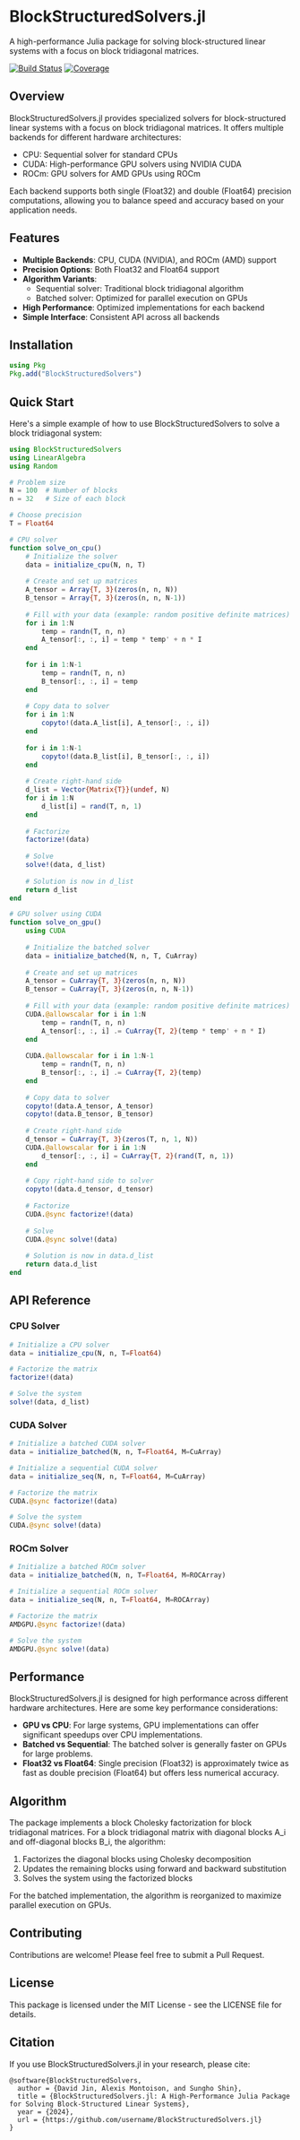 # BlockStructuredSolvers.jl

A high-performance Julia package for solving block-structured linear systems with a focus on block tridiagonal matrices.

[![Build Status](https://github.com/username/BlockStructuredSolvers.jl/workflows/CI/badge.svg)](https://github.com/username/BlockStructuredSolvers.jl/actions)
[![Coverage](https://codecov.io/gh/username/BlockStructuredSolvers.jl/branch/main/graph/badge.svg)](https://codecov.io/gh/username/BlockStructuredSolvers.jl)

## Overview

BlockStructuredSolvers.jl provides specialized solvers for block-structured linear systems with a focus on block tridiagonal matrices. It offers multiple backends for different hardware architectures:

- CPU: Sequential solver for standard CPUs
- CUDA: High-performance GPU solvers using NVIDIA CUDA
- ROCm: GPU solvers for AMD GPUs using ROCm

Each backend supports both single (Float32) and double (Float64) precision computations, allowing you to balance speed and accuracy based on your application needs.

## Features

- **Multiple Backends**: CPU, CUDA (NVIDIA), and ROCm (AMD) support
- **Precision Options**: Both Float32 and Float64 support
- **Algorithm Variants**:
  - Sequential solver: Traditional block tridiagonal algorithm
  - Batched solver: Optimized for parallel execution on GPUs
- **High Performance**: Optimized implementations for each backend
- **Simple Interface**: Consistent API across all backends

## Installation

```julia
using Pkg
Pkg.add("BlockStructuredSolvers")
```

## Quick Start

Here's a simple example of how to use BlockStructuredSolvers to solve a block tridiagonal system:

```julia
using BlockStructuredSolvers
using LinearAlgebra
using Random

# Problem size
N = 100  # Number of blocks
n = 32   # Size of each block

# Choose precision
T = Float64

# CPU solver
function solve_on_cpu()
    # Initialize the solver
    data = initialize_cpu(N, n, T)
    
    # Create and set up matrices
    A_tensor = Array{T, 3}(zeros(n, n, N))
    B_tensor = Array{T, 3}(zeros(n, n, N-1))
    
    # Fill with your data (example: random positive definite matrices)
    for i in 1:N
        temp = randn(T, n, n)
        A_tensor[:, :, i] = temp * temp' + n * I
    end
    
    for i in 1:N-1
        temp = randn(T, n, n)
        B_tensor[:, :, i] = temp
    end
    
    # Copy data to solver
    for i in 1:N
        copyto!(data.A_list[i], A_tensor[:, :, i])
    end
    
    for i in 1:N-1
        copyto!(data.B_list[i], B_tensor[:, :, i])
    end
    
    # Create right-hand side
    d_list = Vector{Matrix{T}}(undef, N)
    for i in 1:N
        d_list[i] = rand(T, n, 1)
    end
    
    # Factorize
    factorize!(data)
    
    # Solve
    solve!(data, d_list)
    
    # Solution is now in d_list
    return d_list
end

# GPU solver using CUDA
function solve_on_gpu()
    using CUDA
    
    # Initialize the batched solver
    data = initialize_batched(N, n, T, CuArray)
    
    # Create and set up matrices
    A_tensor = CuArray{T, 3}(zeros(n, n, N))
    B_tensor = CuArray{T, 3}(zeros(n, n, N-1))
    
    # Fill with your data (example: random positive definite matrices)
    CUDA.@allowscalar for i in 1:N
        temp = randn(T, n, n)
        A_tensor[:, :, i] .= CuArray{T, 2}(temp * temp' + n * I)
    end
    
    CUDA.@allowscalar for i in 1:N-1
        temp = randn(T, n, n)
        B_tensor[:, :, i] .= CuArray{T, 2}(temp)
    end
    
    # Copy data to solver
    copyto!(data.A_tensor, A_tensor)
    copyto!(data.B_tensor, B_tensor)
    
    # Create right-hand side
    d_tensor = CuArray{T, 3}(zeros(T, n, 1, N))
    CUDA.@allowscalar for i in 1:N
        d_tensor[:, :, i] = CuArray{T, 2}(rand(T, n, 1))
    end
    
    # Copy right-hand side to solver
    copyto!(data.d_tensor, d_tensor)
    
    # Factorize
    CUDA.@sync factorize!(data)
    
    # Solve
    CUDA.@sync solve!(data)
    
    # Solution is now in data.d_list
    return data.d_list
end
```

## API Reference

### CPU Solver

```julia
# Initialize a CPU solver
data = initialize_cpu(N, n, T=Float64)

# Factorize the matrix
factorize!(data)

# Solve the system
solve!(data, d_list)
```

### CUDA Solver

```julia
# Initialize a batched CUDA solver
data = initialize_batched(N, n, T=Float64, M=CuArray)

# Initialize a sequential CUDA solver
data = initialize_seq(N, n, T=Float64, M=CuArray)

# Factorize the matrix
CUDA.@sync factorize!(data)

# Solve the system
CUDA.@sync solve!(data)
```

### ROCm Solver

```julia
# Initialize a batched ROCm solver
data = initialize_batched(N, n, T=Float64, M=ROCArray)

# Initialize a sequential ROCm solver
data = initialize_seq(N, n, T=Float64, M=ROCArray)

# Factorize the matrix
AMDGPU.@sync factorize!(data)

# Solve the system
AMDGPU.@sync solve!(data)
```

## Performance

BlockStructuredSolvers.jl is designed for high performance across different hardware architectures. Here are some key performance considerations:

- **GPU vs CPU**: For large systems, GPU implementations can offer significant speedups over CPU implementations.
- **Batched vs Sequential**: The batched solver is generally faster on GPUs for large problems.
- **Float32 vs Float64**: Single precision (Float32) is approximately twice as fast as double precision (Float64) but offers less numerical accuracy.

## Algorithm

The package implements a block Cholesky factorization for block tridiagonal matrices. For a block tridiagonal matrix with diagonal blocks A_i and off-diagonal blocks B_i, the algorithm:

1. Factorizes the diagonal blocks using Cholesky decomposition
2. Updates the remaining blocks using forward and backward substitution
3. Solves the system using the factorized blocks

For the batched implementation, the algorithm is reorganized to maximize parallel execution on GPUs.

## Contributing

Contributions are welcome! Please feel free to submit a Pull Request.

## License

This package is licensed under the MIT License - see the LICENSE file for details.

## Citation

If you use BlockStructuredSolvers.jl in your research, please cite:

```
@software{BlockStructuredSolvers,
  author = {David Jin, Alexis Montoison, and Sungho Shin},
  title = {BlockStructuredSolvers.jl: A High-Performance Julia Package for Solving Block-Structured Linear Systems},
  year = {2024},
  url = {https://github.com/username/BlockStructuredSolvers.jl}
}
```
